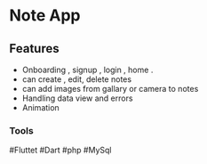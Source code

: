 # Note App

## Features

   
 - Onboarding , signup , login , home .
 - can create , edit, delete notes
 - can add images from gallary or camera to notes 
 - Handling data view and errors 
 - Animation
### Tools
#Fluttet
#Dart
#php
#MySql

